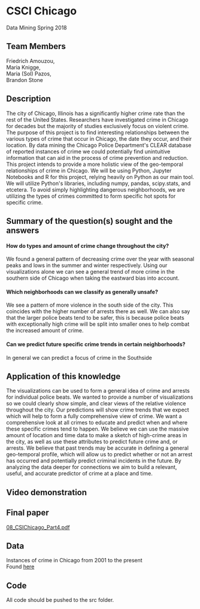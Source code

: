 # CSCI Chicago
Data Mining Spring 2018

## Team Members
Friedrich Amouzou,  
Maria Knigge,  
Maria (Sol) Pazos,  
Brandon Stone  

## Description
The city of Chicago, Illinois has a significantly higher crime rate than the rest of the United States. Researchers have investigated crime in Chicago for decades but the majority of studies exclusively focus on violent crime. The purpose of this project is to find interesting relationships between the various types of crime that occur in Chicago, the date they occur, and their location. By data mining the Chicago Police Department's CLEAR database of reported instances of crime we could potentially find unintuitive information that can aid in the process of crime prevention and reduction. This project intends to provide a more holistic view of the geo-temporal relationships of crime in Chicago. We will be using Python, Jupyter Notebooks and R for this project, relying heavily on Python as our main tool. We will utilize Python's libraries, including numpy, pandas, scipy.stats, and etcetera. To avoid simply highlighting dangerous neighborhoods, we are utilizing the types of crimes committed to form specific hot spots for specific crime.

## Summary of the question(s) sought and the answers
#### How do types and amount of crime change throughout the city?
We found a general pattern of decreasing crime over the year with seasonal peaks and lows in the summer and winter respectively. Using our visualizations alone we can see a general trend of more crime in the southern side of Chicago when taking the eastward bias into account.
#### Which neighborhoods can we classify as generally unsafe?
We see a pattern of more violence in the south side of the city. This coincides with the higher number of arrests there as well. We can also say that the larger police beats tend to be safer, this is because police beats with exceptionally high crime will be split into smaller ones to help combat the increased amount of crime.
#### Can we predict future specific crime trends in certain neighborhoods?
In general we can predict a focus of crime in the Southside

## Application of this knowledge
The visualizations can be used to form a general idea of crime and arrests for individual police beats. We wanted to provide a number of visualizations so we could clearly show simple, and clear views of the relative violence throughout the city. Our predictions will show crime trends that we expect which will help to form a fully comprehensive view of crime. We want a comprehensive look at all crimes to educate and predict when and where these specific crimes tend to happen. We believe we can use the massive amount of location and time data to make a sketch of high-crime areas in the city, as well as use these attributes to predict future crime and, or arrests. We believe that past trends may be accurate in defining a general geo-temporal profile, which will allow us to predict whether or not an arrest has occurred and potentially predict criminal incidents in the future. By analyzing the data deeper for connections we aim to build a relevant, useful, and accurate predictor of crime at a place and time.

## Video demonstration

## Final paper
[08_CSIChicago_Part4.pdf](08_CSIChicago_Part4.pdf)

## Data
Instances of crime in Chicago from 2001 to the present  
Found [here](https://catalog.data.gov/dataset/crimes-2001-to-present-398a4)

## Code
All code should be pushed to the src folder.
